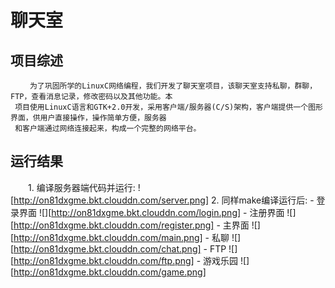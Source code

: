 # 聊天室


## 项目综述
     　　为了巩固所学的LinuxC网络编程，我们开发了聊天室项目，该聊天室支持私聊，群聊，FTP，查看消息记录，修改密码以及其他功能。本
     项目使用LinuxC语言和GTK+2.0开发，采用客户端/服务器(C/S)架构，客户端提供一个图形界面，供用户直接操作，操作简单方便，服务器
     和客户端通过网络连接起来，构成一个完整的网络平台。

## 运行结果

　　1. 编译服务器端代码并运行:
    ![http://on81dxgme.bkt.clouddn.com/server.png]
    2. 同样make编译运行后:
        - 登录界面
        ![][http://on81dxgme.bkt.clouddn.com/login.png]
        - 注册界面
        ![][http://on81dxgme.bkt.clouddn.com/register.png]
        - 主界面
        ![][http://on81dxgme.bkt.clouddn.com/main.png]
        - 私聊
        ![][http://on81dxgme.bkt.clouddn.com/chat.png]
        - FTP
        ![][http://on81dxgme.bkt.clouddn.com/ftp.png]
        - 游戏乐园
        ![][http://on81dxgme.bkt.clouddn.com/game.png]
